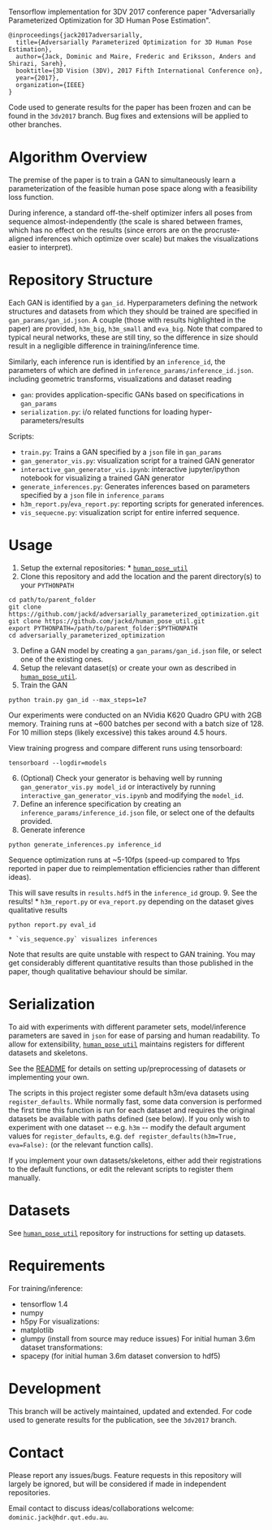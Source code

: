 Tensorflow implementation for 3DV 2017 conference paper "Adversarially Parameterized Optimization for 3D Human Pose Estimation".

```
@inproceedings{jack2017adversarially,
  title={Adversarially Parameterized Optimization for 3D Human Pose Estimation},
  author={Jack, Dominic and Maire, Frederic and Eriksson, Anders and Shirazi, Sareh},
  booktitle={3D Vision (3DV), 2017 Fifth International Conference on},
  year={2017},
  organization={IEEE}
}
```

Code used to generate results for the paper has been frozen and can be found in the `3dv2017` branch. Bug fixes and extensions will be applied to other branches.

# Algorithm Overview
The premise of the paper is to train a GAN to simultaneously learn a parameterization of the feasible human pose space along with a feasibility loss function.

During inference, a standard off-the-shelf optimizer infers all poses from sequence almost-independently (the scale is shared between frames, which has no effect on the results (since errors are on the procruste-aligned inferences which optimize over scale) but makes the visualizations easier to interpret).

# Repository Structure
Each GAN is identified by a `gan_id`. Hyperparameters defining the network structures and datasets from which they should be trained are specified in `gan_params/gan_id.json`. A couple (those with results highlighted in the paper) are provided, `h3m_big`, `h3m_small` and `eva_big`. Note that compared to typical neural networks, these are still tiny, so the difference in size should result in a negligible difference in training/inference time.

Similarly, each inference run is identified by an `inference_id`, the parameters of which are defined in `inference_params/inference_id.json`.
 including geometric transforms, visualizations and dataset reading
- `gan`: provides application-specific GANs based on specifications in `gan_params`
- `serialization.py`: i/o related functions for loading hyper-parameters/results

Scripts:
- `train.py`: Trains a GAN specified by a `json` file in `gan_params`
- `gan_generator_vis.py`: visualization script for a trained GAN generator
- `interactive_gan_generator_vis.ipynb`: interactive jupyter/ipython notebook for visualizing a trained GAN generator
- `generate_inferences.py`: Generates inferences based on parameters specified by a `json` file in `inference_params`
- `h3m_report.py`/`eva_report.py`: reporting scripts for generated inferences.
- `vis_sequecne.py`: visualization script for entire inferred sequence.

# Usage
  1. Setup the external repositories:
    * [`human_pose_util`](https://github.com/jackd/human_pose_util)
  2. Clone this repository and add the location and the parent directory(s) to your `PYTHONPATH`
  ```
  cd path/to/parent_folder
  git clone https://github.com/jackd/adversarially_parameterized_optimization.git
  git clone https://github.com/jackd/human_pose_util.git
  export PYTHONPATH=/path/to/parent_folder:$PYTHONPATH
  cd adversarially_parameterized_optimization
  ```
  3. Define a GAN model by creating a `gan_params/gan_id.json` file, or select one of the existing ones.
  4. Setup the relevant dataset(s) or create your own as described in [`human_pose_util`](https://github.com/jackd/human_pose_util).
  5. Train the GAN
  ```
  python train.py gan_id --max_steps=1e7
  ```
  Our experiments were conducted on an NVidia K620 Quadro GPU with 2GB memory. Training runs at ~600 batches per second with a batch size of 128. For 10 million steps (likely excessive) this takes around 4.5 hours.

  View training progress and compare different runs using tensorboard:
  ```
  tensorboard --logdir=models
  ```
  6. (Optional) Check your generator is behaving well by running `gan_generator_vis.py model_id` or interactively by running `interactive_gan_generator_vis.ipynb` and modifying the `model_id`.
  7. Define an inference specification by creating an `inference_params/inference_id.json` file, or select one of the defaults provided.
  8. Generate inference
  ```
  python generate_inferences.py inference_id
  ```
  Sequence optimization runs at ~5-10fps (speed-up compared to 1fps reported in paper due to reimplementation efficiencies rather than different ideas).

  This will save results in `results.hdf5` in the `inference_id` group.
  9. See the results!
    * `h3m_report.py` or `eva_report.py` depending on the dataset gives qualitative results
  ```
  python report.py eval_id
  ```
    * `vis_sequence.py` visualizes inferences
  Note that results are quite unstable with respect to GAN training. You may get considerably different quantitative results than those published in the paper, though qualitative behaviour should be similar.

# Serialization
To aid with experiments with different parameter sets, model/inference parameters are saved in `json` for ease of parsing and human readability. To allow for extensibility, [`human_pose_util`](https://github.com/jackd/human_pose_util) maintains registers for different datasets and skeletons.

See the [README](https://github.com/jackd/human_pose_util/README.md) for details on setting up/preprocessing of datasets or implementing your own.

The scripts in this project register some default h3m/eva datasets using `register_defaults`. While normally fast, some data conversion is performed the first time this function is run for each dataset and requires the original datasets be available with paths defined (see below). If you only wish to experiment with one dataset -- e.g. `h3m` -- modify the default argument values for `register_defaults`, e.g. `def register_defaults(h3m=True, eva=False):` (or the relevant function calls).

If you implement your own datasets/skeletons, either add their registrations to the default functions, or edit the relevant scripts to register them manually.

# Datasets
See [`human_pose_util`](https://github.com/jackd/human_pose_util) repository for instructions for setting up datasets.

# Requirements
For training/inference:
- tensorflow 1.4
- numpy
- h5py
For visualizations:
- matplotlib
- glumpy (install from source may reduce issues)
For initial human 3.6m dataset transformations:
- spacepy (for initial human 3.6m dataset conversion to hdf5)

# Development
This branch will be actively maintained, updated and extended. For code used to generate results for the publication, see the `3dv2017` branch.

# Contact
Please report any issues/bugs. Feature requests in this repository will largely be ignored, but will be considered if made in independent repositories.

Email contact to discuss ideas/collaborations welcome: `dominic.jack@hdr.qut.edu.au`.

